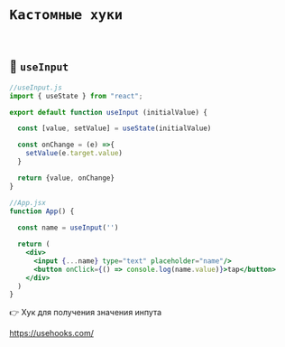 # `Кастомные хуки`

<br>

## 🚩 `useInput`
```jsx
//useInput.js
import { useState } from "react";

export default function useInput (initialValue) {

  const [value, setValue] = useState(initialValue)

  const onChange = (e) =>{
    setValue(e.target.value)
  }

  return {value, onChange}
}

//App.jsx
function App() {
  
  const name = useInput('')

  return (
    <div>
      <input {...name} type="text" placeholder="name"/>
      <button onClick={() => console.log(name.value)}>tap</button>
    </div>
  )
}

```
👉 Хук для получения значения инпута


https://usehooks.com/
